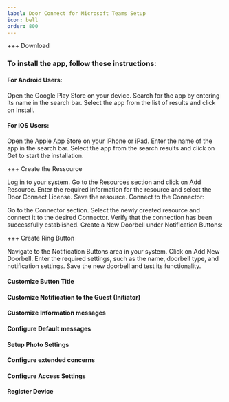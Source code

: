 ```yaml
---
label: Door Connect for Microsoft Teams Setup
icon: bell
order: 800
---
```


+++ Download

### To install the app, follow these instructions:

#### For Android Users:

Open the Google Play Store on your device.
Search for the app by entering its name in the search bar.
Select the app from the list of results and click on Install.

#### For iOS Users:

Open the Apple App Store on your iPhone or iPad.
Enter the name of the app in the search bar.
Select the app from the search results and click on Get to start the installation.

+++ Create the Ressource

Log in to your system.
Go to the Resources section and click on Add Resource.
Enter the required information for the resource and select the Door Connect License.
Save the resource.
Connect to the Connector:

Go to the Connector section.
Select the newly created resource and connect it to the desired Connector.
Verify that the connection has been successfully established.
Create a New Doorbell under Notification Buttons:


+++ Create Ring Button

Navigate to the Notification Buttons area in your system.
Click on Add New Doorbell.
Enter the required settings, such as the name, doorbell type, and notification settings.
Save the new doorbell and test its functionality.

#### Customize Button Title


#### Customize Notification to the Guest (Initiator)



#### Customize Information messages



#### Configure Default messages



#### Setup Photo Settings



#### Configure extended concerns



#### Configure Access Settings




#### Register Device
